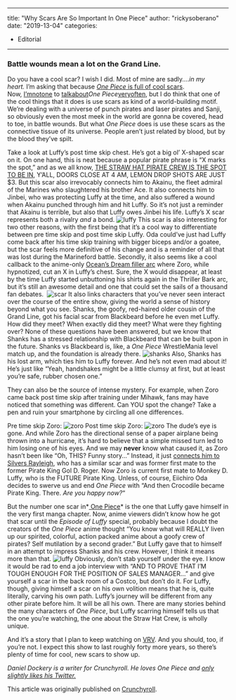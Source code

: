 
---
title: "Why Scars Are So Important In One Piece"
author: "rickysoberano"
date: "2019-13-04"
categories:
- Editorial
---

### Battle wounds mean a lot on the Grand Line.

Do you have a cool scar? I wish I did. Most of mine are sadly&#8230;.*in my heart.* I&#8217;m asking that because *[One Piece](https://vrv.co/series/GRMG8ZQZR/One-Piece)*[ is full of cool scars](https://vrv.co/series/GRMG8ZQZR/One-Piece). Now, [I&#8217;m](https://www.crunchyroll.com/anime-feature/2019/04/11/why-monkey-d-garp-is-the-best-anime-grandpa?utm_source=editorial_cr&amp;utm_medium=news&amp;utm_campaign=news&amp;referrer=editorial_cr_news_news)[not](https://www.crunchyroll.com/anime-feature/2019/03/05-1/how-big-mom-has-changed-the-course-of-one-piece?utm_source=editorial_cr&amp;utm_medium=news&amp;utm_campaign=news&amp;referrer=editorial_cr_news_news)[one](https://www.crunchyroll.com/anime-feature/2019/01/27-1/ranking-the-5-transformations-of-our-beloved-luffy?utm_source=editorial_cr&amp;utm_medium=news&amp;utm_campaign=news&amp;referrer=editorial_cr_news_news) to [talk](https://www.crunchyroll.com/anime-feature/2018/12/24-1/celebrate-christmas-with-tony-tony-chopper-and-one-pieces-saddest-arc?utm_source=editorial_cr&amp;utm_medium=news&amp;utm_campaign=news&amp;referrer=editorial_cr_news_news)[about](https://www.crunchyroll.com/anime-feature/2018/12/07/the-top-10-one-piece-anime-moments-from-2018?utm_source=editorial_cr&amp;utm_medium=news&amp;utm_campaign=news&amp;referrer=editorial_cr_news_news)*One Piece*[very](https://www.crunchyroll.com/anime-feature/2018/11/07/5-one-piece-anime-fights-that-are-ridiculously-underrated?utm_source=editorial_cr&amp;utm_medium=news&amp;utm_campaign=news&amp;referrer=editorial_cr_news_news)[often](https://www.crunchyroll.com/anime-feature/2018/10/27/how-luffy-vs-katakuri-changes-the-stakes-of-traditional-anime-final-battles?utm_source=editorial_cr&amp;utm_medium=news&amp;utm_campaign=news&amp;referrer=editorial_cr_news_news), but I do think that one of the cool things that it does is use scars as kind of a world-building motif. We&#8217;re dealing with a universe of punch pirates and laser pirates and Sanji, so obviously even the most meek in the world are gonna be covered, head to toe, in battle wounds. But what *One Piece* does is use these scars as the connective tissue of its universe. People aren&#8217;t just related by blood, but by the blood they&#8217;ve spilt.

Take a look at Luffy&#8217;s post time skip chest. He&#8217;s got a big ol&#8217; X-shaped scar on it. On one hand, this is neat because a popular pirate phrase is &#8220;X marks the spot,&#8221; and as we all know, [THE STRAW HAT PIRATE CREW IS THE SPOT TO BE IN](https://www.youtube.com/watch?v=ah4VQXe8YqU), Y&#8217;ALL, DOORS CLOSE AT 4 AM, LEMON DROP SHOTS ARE JUST $3. But this scar also irrevocably connects him to Akainu, the fleet admiral of the Marines who slaughtered his brother Ace. It also connects him to Jinbei, who was protecting Luffy at the time, and also suffered a wound when Akainu punched through him and hit Luffy. So it&#8217;s not just a reminder that Akainu is terrible, but also that Luffy owes Jinbei his life. Luffy&#8217;s X scar represents both a rivalry *and* a bond. 
![luffy](https://i2.wp.com/img1.ak.crunchyroll.com/i/spire3/96b54f39e76133ec08e80e36695d24251555085552_full.jpg?w=1170&#038;ssl=1)
This scar is also interesting for two other reasons, with the first being that it&#8217;s a cool way to differentiate between pre time skip and post time skip Luffy. Oda could&#8217;ve just had Luffy come back after his time skip training with bigger biceps and/or a goatee, but the scar feels more definitive of his change and is a reminder of all that was lost during the Marineford battle. Secondly, it also seems like a cool callback to the anime-only [Ocean&#8217;s Dream filler arc](https://vrv.co/series/GRMG8ZQZR/One-Piece) where Zoro, while hypnotized, cut an X in Luffy&#8217;s chest. Sure, the X would disappear, at least by the time Luffy started unbuttoning his shirts again in the Thriller Bark arc, but it&#8217;s still an awesome detail and one that could set the sails of a thousand fan debates. 
![scar](https://i1.wp.com/img1.ak.crunchyroll.com/i/spire1/9eb1adfbbb3c9c2e1448bcf485ba64871555101182_full.jpg?w=1170&#038;ssl=1)
It also links characters that you&#8217;ve never seen interact over the course of the entire show, giving the world a sense of history beyond what you see. Shanks, the goofy, red-haired older cousin of the Grand Line, got his facial scar from Blackbeard before he even met Luffy. How did they meet? When exactly did they meet? What were they fighting over? None of these questions have been answered, but we know that Shanks has a stressed relationship with Blackbeard that can be built upon in the future. Shanks vs Blackbeard is, like, a *One Piece* WrestleMania level match up, and the foundation is already there. 
![shanks](https://i2.wp.com/img1.ak.crunchyroll.com/i/spire4/454781dd00569276ee72174bdaccab611555085613_full.jpg?w=1170&#038;ssl=1)
Also, Shanks has his lost arm, which ties him to Luffy forever. And he&#8217;s not even mad about it! He&#8217;s just like &#8220;Yeah, handshakes might be a little clumsy at first, but at least you&#8217;re safe, rubber chosen one.&#8221; 

They can also be the source of intense mystery. For example, when Zoro came back post time skip after training under Mihawk, fans may have noticed that something was different. Can YOU spot the change? Take a pen and ruin your smartphone by circling all one differences.

Pre time skip Zoro:
![zoro](https://i2.wp.com/img1.ak.crunchyroll.com/i/spire2/e76e8dea3f5466ae8d9d681f269a47191555085676_full.jpg?w=1170&#038;ssl=1)
Post time skip Zoro:
![zoro](https://i0.wp.com/img1.ak.crunchyroll.com/i/spire1/6bfda2f42aab45660938b92767bba0b81555085734_full.jpg?w=1170&#038;ssl=1)
The dude&#8217;s eye is gone. And while Zoro has the directional sense of a paper airplane being thrown into a hurricane, it&#8217;s hard to believe that a simple missed turn led to him losing one of his eyes. And we may **never** know what caused it, as Zoro hasn&#8217;t been like &#8220;Oh, THIS? Funny story&#8230;&#8221; Instead, it just [connects him to Silvers Rayleigh](https://onepiece.fandom.com/wiki/Silvers_Rayleigh), who has a similar scar and was former first mate to the former Pirate King Gol D. Roger. Now Zoro is current first mate to Monkey D. Luffy, who is the FUTURE Pirate King. Unless, of course, Eiichiro Oda decides to swerve us and end *One Piece* with &#8220;And then Crocodile became Pirate King. There. *Are you happy now?*&#8220;

But the number one scar in*[ One Piece](https://vrv.co/series/GRMG8ZQZR/One-Piece)* is the one that Luffy gave himself in the very first manga chapter. Now, anime viewers didn&#8217;t know how he got that scar until the *Episode of Luffy* special, probably because I doubt the creators of the *One Piece* anime thought &#8220;You know what will REALLY liven up our spirited, colorful, action packed anime about a goofy crew of pirates? Self mutilation by a second grader.&#8221; But Luffy gave that to himself in an attempt to impress Shanks and his crew. However, I think it means more than that.
![luffy](https://i1.wp.com/img1.ak.crunchyroll.com/i/spire2/3b82f71d77df8c90bcfc13cdd03a0b6c1555085788_full.jpg?w=1170&#038;ssl=1)
Obviously, don&#8217;t stab yourself under the eye. I know it would be rad to end a job interview with &#8220;AND TO PROVE THAT I&#8217;M TOUGH ENOUGH FOR THE POSITION OF SALES MANAGER&#8230;&#8221; and give yourself a scar in the back room of a Costco, but don&#8217;t do it. For Luffy, though, giving himself a scar on his own volition means that he is, quite literally, carving his own path. Luffy&#8217;s journey will be different from any other pirate before him. It will be all his own. There are many stories behind the many characters of *One Piece*, but Luffy scarring himself tells us that the one you&#8217;re watching, the one about the Straw Hat Crew, is wholly unique.

And it&#8217;s a story that I plan to keep watching on [VRV](https://vrv.co/series/GRMG8ZQZR/One-Piece). And you should, too, if you&#8217;re not. I expect this show to last roughly forty more years, so there&#8217;s plenty of time for cool, new scars to show up. 

*Daniel Dockery is a writer for Crunchyroll. He loves One Piece and [only slightly likes his Twitter.](https://twitter.com/dandock)*

This article was originally published on [Crunchyroll](https://www.crunchyroll.com/anime-feature/2019/04/13/why-scars-are-so-important-in-one-piece).
